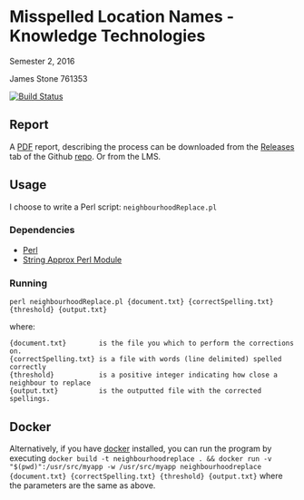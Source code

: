 # Misspelled Location Names - Knowledge Technologies
Semester 2, 2016

James Stone 761353

[![Build Status](https://travis-ci.com/jamesmstone/Knowledge-Technologies-Project-1.svg?token=p8yLcFuVj6kMWC4pZF7s&branch=master)](https://travis-ci.com/jamesmstone/Knowledge-Technologies-Project-1)

## Report
A [PDF](https://github.com/jamesmstone/Knowledge-Technologies-Project-1/releases/latest) report, describing the process can be downloaded from the [Releases](https://github.com/jamesmstone/Knowledge-Technologies-Project-1/releases/latest) tab of the Github [repo](https://github.com/jamesmstone/Knowledge-Technologies-Project-1). Or from the LMS.

## Usage
I choose to write a Perl script:  `neighbourhoodReplace.pl`

### Dependencies
- [Perl](https://www.perl.org/get.html)
- [String Approx Perl Module](http://search.cpan.org/~jhi/String-Approx/Approx.pm)

### Running
`perl neighbourhoodReplace.pl {document.txt} {correctSpelling.txt} {threshold} {output.txt}`

where:
```
{document.txt}        is the file you which to perform the corrections on.
{correctSpelling.txt} is a file with words (line delimited) spelled correctly
{threshold}           is a positive integer indicating how close a neighbour to replace
{output.txt}          is the outputted file with the corrected spellings.
```
## Docker
Alternatively, if you have [docker](https://www.docker.com/) installed, you can run the program by executing `docker build -t neighbourhoodreplace . && docker run -v "$(pwd)":/usr/src/myapp -w /usr/src/myapp neighbourhoodreplace  {document.txt} {correctSpelling.txt} {threshold} {output.txt}`
where the parameters are the same as above.
